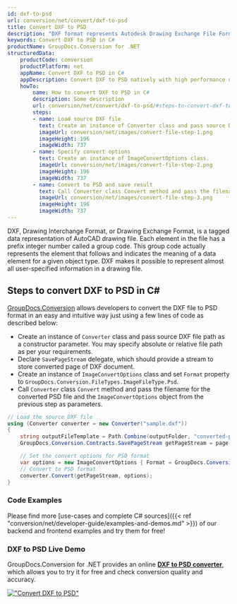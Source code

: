 ```yaml
---
id: dxf-to-psd
url: conversion/net/convert/dxf-to-psd
title: Convert DXF to PSD
description: "DXF format represents Autodesk Drawing Exchange File Format with .dxf extension. Learn how to convert DXF to PSD file programmatically in C# language using GroupDocs.Conversion for .NET library."
keywords: Convert DXF to PSD in C#
productName: GroupDocs.Conversion for .NET
structuredData:
    productCode: conversion
    productPlatform: net
    appName: Convert DXF to PSD in C#
    appDescription: Convert DXF to PSD natively with high performance using C# language and server side GroupDocs.Conversion for .NET APIs, without the use of any software like Microsoft or Open Office.
    howTo:
        name: How to convert DXF to PSD in C# 
        description: Some description
        url: conversion/net/convert/dxf-to-psd/#steps-to-convert-dxf-to-psd-in-c
        steps:
        - name: Load source DXF file 
          text: Create an instance of Converter class and pass source DXF file path as a constructor parameter. You may specify absolute or relative file path as per your requirements. 
          imageUrl: conversion/net/images/convert-file-step-1.png
          imageHeight: 196
          imageWidth: 737
        - name: Specify convert options 
          text: Create an instance of ImageConvertOptions class.
          imageUrl: conversion/net/images/convert-file-step-2.png
          imageHeight: 196
          imageWidth: 737
        - name: Convert to PSD and save result 
          text: Call Converter class Convert method and pass the filename for the converted HTML file and the ImageConvertOptions object from the previous step as parameters.
          imageUrl: conversion/net/images/convert-file-step-3.png
          imageHeight: 196
          imageWidth: 737
---
```


DXF, Drawing Interchange Format, or Drawing Exchange Format, is a tagged data representation of AutoCAD drawing file. Each element in the file has a prefix integer number called a group code. This group code actually represents the element that follows and indicates the meaning of a data element for a given object type. DXF makes it possible to represent almost all user-specified information in a drawing file.

## Steps to convert DXF to PSD in C#

[GroupDocs.Conversion](https://products.groupdocs.com/conversion/net) allows developers to convert the DXF file to PSD format in an easy and intuitive way just using a few lines of code as described below:

* Create an instance of `Converter` class and pass source DXF file path as a constructor parameter. You may specify absolute or relative file path as per your requirements. 
* Declare `SavePageStream` delegate, which should provide a stream to store converted page of DXF document.
* Create an instance of `ImageConvertOptions` class and set `Format` property to `GroupDocs.Conversion.FileTypes.ImageFileType.Psd`.
* Call `Converter` class `Convert` method and pass the filename for the converted PSD file and the `ImageConvertOptions` object from the previous step as parameters.

```csharp
// Load the source DXF file
using (Converter converter = new Converter("sample.dxf"))
{
    string outputFileTemplate = Path.Combine(outputFolder, "converted-page-{0}.psd");
    GroupDocs.Conversion.Contracts.SavePageStream getPageStream = page => new FileStream(string.Format(outputFileTemplate, page), FileMode.Create);

    // Set the convert options for PSD format
    var options = new ImageConvertOptions { Format = GroupDocs.Conversion.FileTypes.ImageFileType.Psd };   
    // Convert to PSD format
    converter.Convert(getPageStream, options);
}
```

### Code Examples

Please find more [use-cases and complete C# sources]({{< ref "conversion/net/developer-guide/examples-and-demos.md" >}}) of our backend and frontend examples and try them for free!

### DXF to PSD Live Demo

GroupDocs.Conversion for .NET provides an online [**DXF to PSD converter**](https://products.groupdocs.app/conversion/dxf-to-psd), which allows you to try it for free and check conversion quality and accuracy.

[!["Convert DXF to PSD"](conversion/net/images/convert-to-psd/convert-dxf-to-psd.png)](https://products.groupdocs.app/conversion/dxf-to-psd)